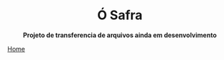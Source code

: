 <h1 align="center"> Ó Safra </h1>

<p align="center" > <strong>Projeto de transferencia de arquivos ainda em desenvolvimento</strong></p>

<a href="">Home</a> </h1>
